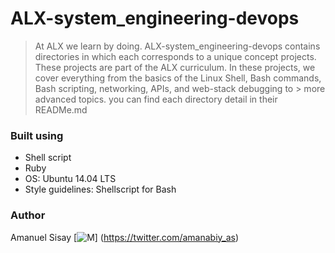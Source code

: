 # ALX-system_engineering-devops
> At ALX we learn by doing. ALX-system_engineering-devops contains directories in which each corresponds to a unique concept projects. These projects are part of the 
> ALX curriculum. In these projects, we cover everything from the basics of the Linux Shell, Bash commands, Bash scripting, networking, APIs, and web-stack debugging to > more advanced topics.
> you can find each directory detail in their READMe.md
### Built using
- Shell script
- Ruby
- OS: Ubuntu 14.04 LTS
- Style guidelines: Shellscript for Bash
### Author
Amanuel Sisay [![M](https://upload.wikimedia.org/wikipedia/fr/thumb/c/c8/Twitter_Bird.svg/30px-Twitter_Bird.svg.png)] (https://twitter.com/amanabiy_as)
